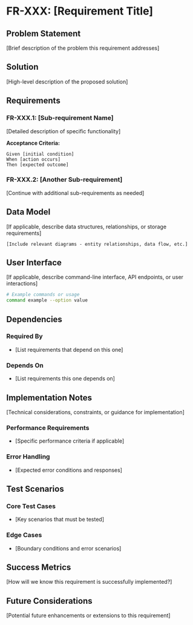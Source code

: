 # FR-XXX: [Requirement Title]

## Problem Statement

[Brief description of the problem this requirement addresses]

## Solution

[High-level description of the proposed solution]

## Requirements

### FR-XXX.1: [Sub-requirement Name]
[Detailed description of specific functionality]

**Acceptance Criteria:**
```gherkin
Given [initial condition]
When [action occurs]
Then [expected outcome]
```

### FR-XXX.2: [Another Sub-requirement]
[Continue with additional sub-requirements as needed]

## Data Model

[If applicable, describe data structures, relationships, or storage requirements]

```mermaid
[Include relevant diagrams - entity relationships, data flow, etc.]
```

## User Interface

[If applicable, describe command-line interface, API endpoints, or user interactions]

```bash
# Example commands or usage
command example --option value
```

## Dependencies

### Required By
- [List requirements that depend on this one]

### Depends On
- [List requirements this one depends on]

## Implementation Notes

[Technical considerations, constraints, or guidance for implementation]

### Performance Requirements
- [Specific performance criteria if applicable]

### Error Handling
- [Expected error conditions and responses]

## Test Scenarios

### Core Test Cases
- [Key scenarios that must be tested]

### Edge Cases
- [Boundary conditions and error scenarios]

## Success Metrics

[How will we know this requirement is successfully implemented?]

## Future Considerations

[Potential future enhancements or extensions to this requirement]

